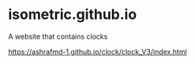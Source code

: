 # isometric.github.io

A website that contains clocks

https://ashrafmd-1.github.io/clock/clock_V3/index.html
